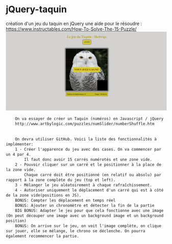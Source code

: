 # jQuery-taquin
création d'un jeu du taquin en jQuery
une aide pour le résoudre : https://www.instructables.com/How-To-Solve-The-15-Puzzle/
![taquin](/maquette-taquin.png)

        On va essayer de créer un Taquin (numéros) en Javascript / jQuery
        http://www.artbylogic.com/puzzles/numSlider/numberShuffle.htm

        
        On devra utiliser GitHub. Voici la liste des fonctionnalités à implémenter:
        1 - Créer l'apparence du jeu avec des cases. On va commencer par un 4 par 4.
            Il faut donc avoir 15 carrés numérotés et une zone vide.
        2 - Pouvoir cliquer sur un carré et le positionner à la place de la zone vide.
            Chaque carré doit être positionné (en relatif ou absolu) par rapport à la zone complète du jeu (top et left).
        3 - Mélanger le jeu aléatoirement à chaque rafraîchissement.
        4 - Autoriser uniquement le déplacement d'un carré qui est à côté de la zone vide(positions en JS).
        BONUS: Compter les déplacement en temps réel
        BONUS: Ajouter un chronomètre et détecter la fin de la partie
        BIG BONUS: Adapter le jeu pour que cela fonctionne avec une image (On peut découper une image avec un background image et un background position)
        BONUS: On arrive sur le jeu, on voit l'image complète, on clique sur jouer, elle se mélange, le chrono se déclenche. On pourra également recommencer la partie.
        
